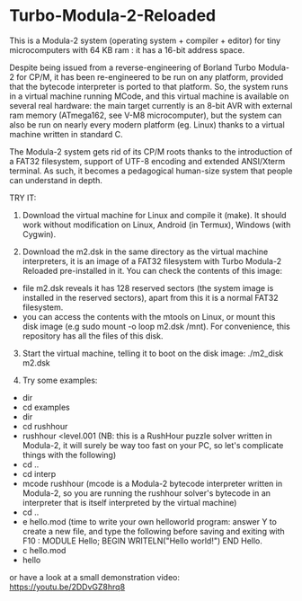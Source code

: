 # Turbo-Modula-2-Reloaded

This is a Modula-2 system (operating system + compiler + editor) for tiny microcomputers with 64 KB ram : it has a 16-bit address space.

Despite being issued from a reverse-engineering of Borland Turbo Modula-2 for CP/M, it has been re-engineered to be run on any platform, provided that the bytecode interpreter is ported to that platform. So, the system runs in a virtual machine running MCode, and this virtual machine is available on several real hardware: the main target currently is an 8-bit AVR with external ram memory (ATmega162, see V-M8 microcomputer), but the system can also be run on nearly every modern platform (eg. Linux) thanks to a virtual machine written in standard C.

The Modula-2 system gets rid of its CP/M roots thanks to the introduction of a FAT32 filesystem, support of UTF-8 encoding and extended ANSI/Xterm terminal. As such, it becomes a pedagogical human-size system that people can understand in depth.

TRY IT:

1. Download the virtual machine for Linux and compile it (make). It should work without modification on Linux, Android (in Termux), Windows (with Cygwin).

2. Download the m2.dsk in the same directory as the virtual machine interpreters, it is an image of a FAT32 filesystem with Turbo Modula-2 Reloaded pre-installed in it. You can check the contents of this image:

- file m2.dsk reveals it has 128 reserved sectors (the system image is installed in the reserved sectors), apart from this it is a normal FAT32 filesystem.
- you can access the contents with the mtools on Linux, or mount this disk image (e.g sudo mount -o loop m2.dsk /mnt). For convenience, this repository has all the files of this disk.

3. Start the virtual machine, telling it to boot on the disk image:
./m2_disk m2.dsk

4. Try some examples:
- dir
- cd examples
- dir
- cd rushhour
- rushhour <level.001  (NB: this is a RushHour puzzle solver written in Modula-2, it will surely be way too fast on your PC, so let's complicate things with the following)
- cd ..
- cd interp
- mcode rushhour (mcode is a Modula-2 bytecode interpreter written in Modula-2, so you are running the rushhour solver's bytecode in an interpreter that is itself interpreted by the virtual machine)
- cd ..
- e hello.mod (time to write your own helloworld program: answer Y to create a new file, and type the following before saving and exiting with F10 :
MODULE Hello;
BEGIN
  WRITELN("Hello world!")
END Hello.
- c hello.mod
- hello

or have a look at a small demonstration video: https://youtu.be/2DDvGZ8hrq8
